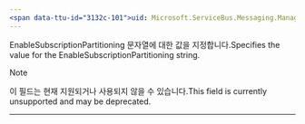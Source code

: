 ```yaml
---
<span data-ttu-id="3132c-101">uid: Microsoft.ServiceBus.Messaging.ManagementStrings.EnableSubscriptionPartitioning 요약: *콘텐</span><span class="sxs-lookup"><span data-stu-id="3132c-101">uid: Microsoft.ServiceBus.Messaging.ManagementStrings.EnableSubscriptionPartitioning summary: *content</span></span>
---
```


<span data-ttu-id="3132c-102">EnableSubscriptionPartitioning 문자열에 대한 값을 지정합니다.</span><span class="sxs-lookup"><span data-stu-id="3132c-102">Specifies the value for the EnableSubscriptionPartitioning string.</span></span> 

> [!NOTE]
> <span data-ttu-id="3132c-103">이 필드는 현재 지원되거나 사용되지 않을 수 있습니다.</span><span class="sxs-lookup"><span data-stu-id="3132c-103">This field is currently unsupported and may be deprecated.</span></span>

---

